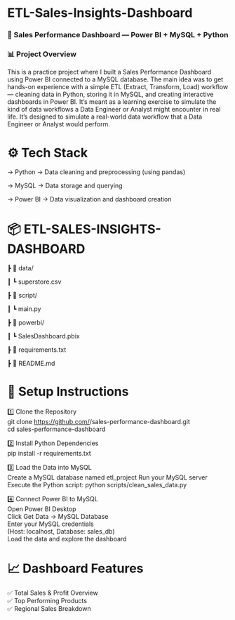 # ETL-Sales-Insights-Dashboard

### 🧠 Sales Performance Dashboard — Power BI + MySQL + Python
### 📊 Project Overview

This is a practice project where I built a Sales Performance Dashboard using Power BI connected to a MySQL database. The main idea was to get hands-on experience with a simple ETL (Extract, Transform, Load) workflow — cleaning data in Python, storing it in MySQL, and creating interactive dashboards in Power BI.
It’s meant as a learning exercise to simulate the kind of data workflows a Data Engineer or Analyst might encounter in real life.
It’s designed to simulate a real-world data workflow that a Data Engineer or Analyst would perform.

# ⚙️ Tech Stack
-> Python → Data cleaning and preprocessing (using pandas)

-> MySQL → Data storage and querying

-> Power BI → Data visualization and dashboard creation

# 📦 ETL-SALES-INSIGHTS-DASHBOARD
 ┣ 📁 data/
 
 ┃ ┗ superstore.csv
 
 ┣ 📁 script/
 
 ┃ ┗ main.py
 
 ┣ 📁 powerbi/
 
 ┃ ┗ SalesDashboard.pbix 
 
 ┣ 📄 requirements.txt  
 
 ┣ 📄 README.md                

# 🚀 Setup Instructions
1️⃣ Clone the Repository\
git clone https://github.com/<your-username>/sales-performance-dashboard.git\
cd sales-performance-dashboard

2️⃣ Install Python Dependencies\
pip install -r requirements.txt

3️⃣ Load the Data into MySQL\
Create a MySQL database named etl_project
Run your MySQL server
Execute the Python script:
python scripts/clean_sales_data.py

4️⃣ Connect Power BI to MySQL\
Open Power BI Desktop\
Click Get Data → MySQL Database\
Enter your MySQL credentials\
(Host: localhost, Database: sales_db)\
Load the data and explore the dashboard

# 📈 Dashboard Features
✅ Total Sales & Profit Overview\
✅ Top Performing Products\
✅ Regional Sales Breakdown

